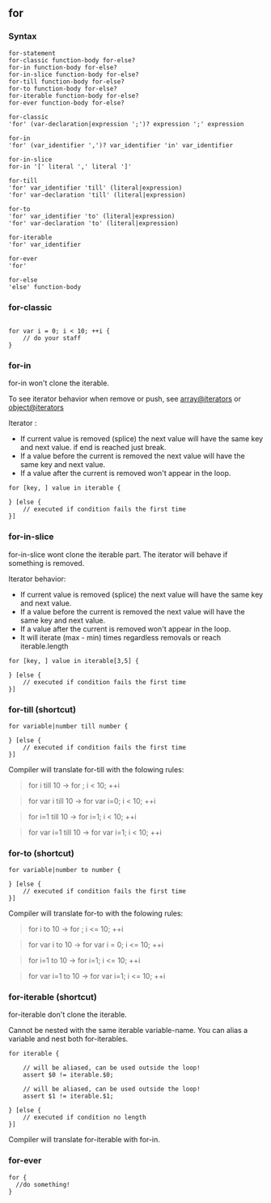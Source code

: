 ## for

### Syntax

```syntax
for-statement
for-classic function-body for-else?
for-in function-body for-else?
for-in-slice function-body for-else?
for-till function-body for-else?
for-to function-body for-else?
for-iterable function-body for-else?
for-ever function-body for-else?

for-classic
'for' (var-declaration|expression ';')? expression ';' expression

for-in
'for' (var_identifier ',')? var_identifier 'in' var_identifier

for-in-slice
for-in '[' literal ',' literal ']'

for-till
'for' var_identifier 'till' (literal|expression)
'for' var-declaration 'till' (literal|expression)

for-to
'for' var_identifier 'to' (literal|expression)
'for' var-declaration 'to' (literal|expression)

for-iterable
'for' var_identifier

for-ever
'for'

for-else
'else' function-body

```

### for-classic


```plee

for var i = 0; i < 10; ++i {
    // do your staff
}

```

### for-in

for-in won't clone the iterable.

To see iterator behavior when remove or push,
see [array@iterators](#array-iterators) or
[object@iterators](#object-iterators)

Iterator :

* If current value is removed (splice) the next value will have the same key and next value. if end is reached just break.
* If a value before the current is removed the next value will have the same key and next value.
* If a value after the current is removed won't appear in the loop.

```plee
for [key, ] value in iterable {

} [else {
    // executed if condition fails the first time
}]
```


### for-in-slice

for-in-slice wont clone the iterable part. The iterator will behave if something is removed.

Iterator behavior:

* If current value is removed (splice) the next value will have the same key and next value.
* If a value before the current is removed the next value will have the same key and next value.
* If a value after the current is removed won't appear in the loop.
* It will iterate (max - min) times regardless removals or reach iterable.length

```plee
for [key, ] value in iterable[3,5] {

} [else {
    // executed if condition fails the first time
}]
```


### for-till (shortcut)

```plee
for variable|number till number {

} [else {
    // executed if condition fails the first time
}]
```

Compiler will translate for-till with the folowing rules:
> for i till 10 -> for ; i < 10; ++i

> for var i till 10 -> for var i=0; i < 10; ++i

> for i=1 till 10 -> for i=1; i < 10; ++i

> for var i=1 till 10 -> for var i=1; i < 10; ++i


### for-to  (shortcut)

```plee
for variable|number to number {

} [else {
    // executed if condition fails the first time
}]
```

Compiler will translate for-to with the folowing rules:
> for i to 10 -> for ; i <= 10; ++i

> for var i to 10 -> for var i = 0; i <= 10; ++i

> for i=1 to 10 -> for i=1; i <= 10; ++i

> for var i=1 to 10 -> for var i=1; i <= 10; ++i


### for-iterable (shortcut)

for-iterable don't clone the iterable.

Cannot be nested with the same iterable variable-name. You can alias a variable and nest both for-iterables.

```plee
for iterable {

    // will be aliased, can be used outside the loop!
    assert $0 != iterable.$0;

    // will be aliased, can be used outside the loop!
    assert $1 != iterable.$1;

} [else {
    // executed if condition no length
}]
```

Compiler will translate for-iterable with for-in.


### for-ever
```plee
for {
  //do something!
}
```
